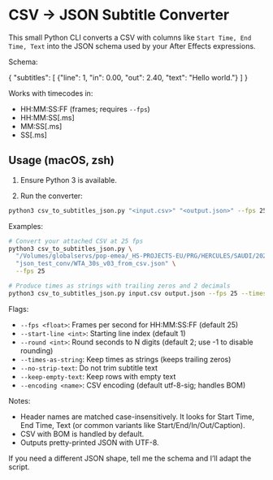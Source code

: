 # CSV → JSON Subtitle Converter

This small Python CLI converts a CSV with columns like `Start Time, End Time, Text` into the JSON schema used by your After Effects expressions.

Schema:

{
  "subtitles": [
    {"line": 1, "in": 0.00, "out": 2.40, "text": "Hello world."}
  ]
}

Works with timecodes in:
- HH:MM:SS:FF (frames; requires `--fps`)
- HH:MM:SS[.ms]
- MM:SS[.ms]
- SS[.ms]

## Usage (macOS, zsh)

1) Ensure Python 3 is available.

2) Run the converter:

```sh
python3 csv_to_subtitles_json.py "<input.csv>" "<output.json>" --fps 25
```

Examples:

```sh
# Convert your attached CSV at 25 fps
python3 csv_to_subtitles_json.py \
  "/Volumes/globalservs/pop-emea/_HS-PROJECTS-EU/PRG/HERCULES/SAUDI/2025/2025/_LIBRARIES/IBC4/VIDEO/PROJECT FILES/subtitles/ENG_2/WTA 30s v03.csv" \
  "json_test_conv/WTA_30s_v03_from_csv.json" \
  --fps 25

# Produce times as strings with trailing zeros and 2 decimals
python3 csv_to_subtitles_json.py input.csv output.json --fps 25 --times-as-string --round 2
```

Flags:
- `--fps <float>`: Frames per second for HH:MM:SS:FF (default 25)
- `--start-line <int>`: Starting line index (default 1)
- `--round <int>`: Round seconds to N digits (default 2; use -1 to disable rounding)
- `--times-as-string`: Keep times as strings (keeps trailing zeros)
- `--no-strip-text`: Do not trim subtitle text
- `--keep-empty-text`: Keep rows with empty text
- `--encoding <name>`: CSV encoding (default utf-8-sig; handles BOM)

Notes:
- Header names are matched case-insensitively. It looks for Start Time, End Time, Text (or common variants like Start/End/In/Out/Caption).
- CSV with BOM is handled by default.
- Outputs pretty-printed JSON with UTF-8.

If you need a different JSON shape, tell me the schema and I’ll adapt the script.
